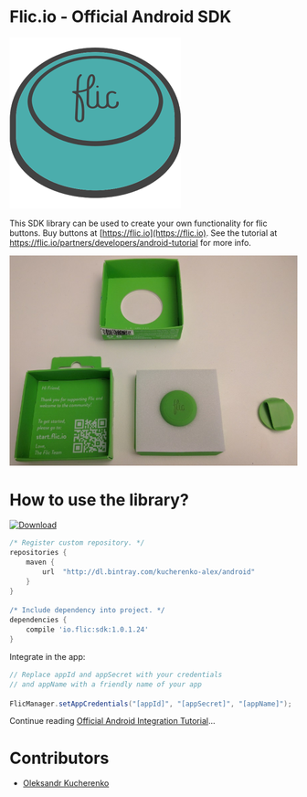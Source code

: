 # Flic.io - Official Android SDK

![FlicIO](docs/images/flicio-app-logo.png)

This SDK library can be used to create your own functionality for flic buttons. Buy buttons at [https://flic.io](https://flic.io). See the tutorial at https://flic.io/partners/developers/android-tutorial for more info.

![Button Unpacked](docs/images/flicio-button-unpacked-screenshot-small.jpg)

# How to use the library?

[ ![Download](https://api.bintray.com/packages/kucherenko-alex/android/io.flic%3Asdk/images/download.svg) ](https://bintray.com/kucherenko-alex/android/io.flic%3Asdk/_latestVersion)


```groovy
/* Register custom repository. */
repositories {
    maven {
        url  "http://dl.bintray.com/kucherenko-alex/android"
    }
}

/* Include dependency into project. */
dependencies {
    compile 'io.flic:sdk:1.0.1.24'
}
```

Integrate in the app:

```java
// Replace appId and appSecret with your credentials
// and appName with a friendly name of your app

FlicManager.setAppCredentials("[appId]", "[appSecret]", "[appName]");
```

Continue reading [Official Android Integration Tutorial](https://partners.flic.io/partners/developers/android-tutorial)...

# Contributors

* [Oleksandr Kucherenko](https://github.com/OleksandrKucherenko)